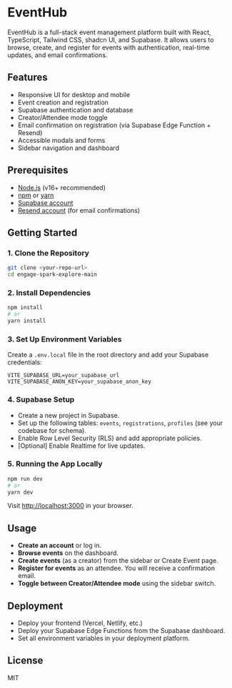 # EventHub

EventHub is a full-stack event management platform built with React, TypeScript, Tailwind CSS, shadcn UI, and Supabase. It allows users to browse, create, and register for events with authentication, real-time updates, and email confirmations.

## Features

- Responsive UI for desktop and mobile
- Event creation and registration
- Supabase authentication and database
- Creator/Attendee mode toggle
- Email confirmation on registration (via Supabase Edge Function + Resend)
- Accessible modals and forms
- Sidebar navigation and dashboard

## Prerequisites

- [Node.js](https://nodejs.org/) (v16+ recommended)
- [npm](https://www.npmjs.com/) or [yarn](https://yarnpkg.com/)
- [Supabase account](https://supabase.com/)
- [Resend account](https://resend.com/) (for email confirmations)

## Getting Started

### 1. Clone the Repository

```sh
git clone <your-repo-url>
cd engage-spark-explore-main
```

### 2. Install Dependencies

```sh
npm install
# or
yarn install
```

### 3. Set Up Environment Variables

Create a `.env.local` file in the root directory and add your Supabase credentials:

```env
VITE_SUPABASE_URL=your_supabase_url
VITE_SUPABASE_ANON_KEY=your_supabase_anon_key
```

### 4. Supabase Setup

- Create a new project in Supabase.
- Set up the following tables: `events`, `registrations`, `profiles` (see your codebase for schema).
- Enable Row Level Security (RLS) and add appropriate policies.
- [Optional] Enable Realtime for live updates.

### 5. Running the App Locally

```sh
npm run dev
# or
yarn dev
```

Visit [http://localhost:3000](http://localhost:3000) in your browser.

## Usage

- **Create an account** or log in.
- **Browse events** on the dashboard.
- **Create events** (as a creator) from the sidebar or Create Event page.
- **Register for events** as an attendee. You will receive a confirmation email.
- **Toggle between Creator/Attendee mode** using the sidebar switch.

## Deployment

- Deploy your frontend (Vercel, Netlify, etc.)
- Deploy your Supabase Edge Functions from the Supabase dashboard.
- Set all environment variables in your deployment platform.

## License

MIT
